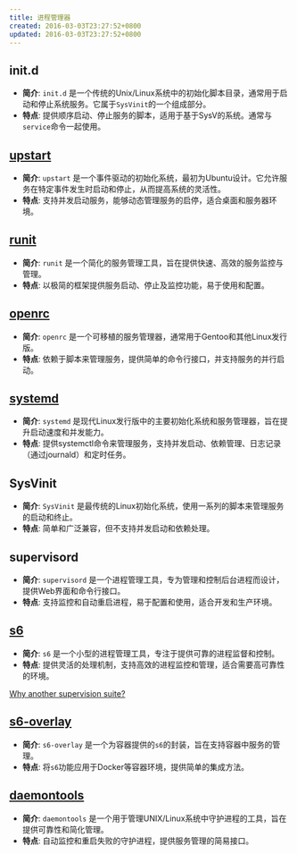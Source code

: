```yaml
---
title: 进程管理器
created: 2016-03-03T23:27:52+0800
updated: 2016-03-03T23:27:52+0800
---
```


## init.d
- **简介**: `init.d` 是一个传统的Unix/Linux系统中的初始化脚本目录，通常用于启动和停止系统服务。它属于`SysVinit`的一个组成部分。
- **特点**: 提供顺序启动、停止服务的脚本，适用于基于SysV的系统。通常与`service`命令一起使用。

## [upstart](https://code.launchpad.net/upstart)
- **简介**: `upstart` 是一个事件驱动的初始化系统，最初为Ubuntu设计。它允许服务在特定事件发生时启动和停止，从而提高系统的灵活性。
- **特点**: 支持并发启动服务，能够动态管理服务的启停，适合桌面和服务器环境。

## [runit](https://smarden.org/runit/)
- **简介**: `runit` 是一个简化的服务管理工具，旨在提供快速、高效的服务监控与管理。
- **特点**: 以极简的框架提供服务启动、停止及监控功能，易于使用和配置。

## [openrc](https://github.com/OpenRC/openrc)
- **简介**: `openrc` 是一个可移植的服务管理器，通常用于Gentoo和其他Linux发行版。
- **特点**: 依赖于脚本来管理服务，提供简单的命令行接口，并支持服务的并行启动。

## [systemd](https://systemd.io/)
- **简介**: `systemd` 是现代Linux发行版中的主要初始化系统和服务管理器，旨在提升启动速度和并发能力。
- **特点**: 提供systemctl命令来管理服务，支持并发启动、依赖管理、日志记录（通过journald）和定时任务。

## SysVinit
- **简介**: `SysVinit` 是最传统的Linux初始化系统，使用一系列的脚本来管理服务的启动和终止。
- **特点**: 简单和广泛兼容，但不支持并发启动和依赖处理。

## supervisord
- **简介**: `supervisord` 是一个进程管理工具，专为管理和控制后台进程而设计，提供Web界面和命令行接口。
- **特点**: 支持监控和自动重启进程，易于配置和使用，适合开发和生产环境。

## [s6](https://skarnet.org/software/s6/index.html)
- **简介**: `s6` 是一个小型的进程管理工具，专注于提供可靠的进程监督和控制。
- **特点**: 提供灵活的处理机制，支持高效的进程监控和管理，适合需要高可靠性的环境。

[Why another supervision suite?](https://skarnet.org/software/s6/why.html)

## [s6-overlay](https://github.com/just-containers/s6-overlay)
- **简介**: `s6-overlay` 是一个为容器提供的`s6`的封装，旨在支持容器中服务的管理。
- **特点**: 将`s6`功能应用于Docker等容器环境，提供简单的集成方法。

## [daemontools](https://cr.yp.to/daemontools.html)
- **简介**: `daemontools` 是一个用于管理UNIX/Linux系统中守护进程的工具，旨在提供可靠性和简化管理。
- **特点**: 自动监控和重启失败的守护进程，提供服务管理的简易接口。

